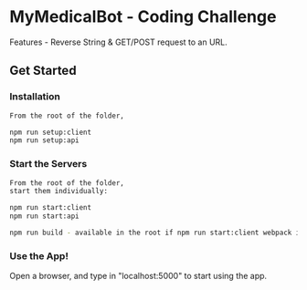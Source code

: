# MyMedicalBot - Coding Challenge

Features - Reverse String & GET/POST request to an URL.

## Get Started

### Installation

```bash
From the root of the folder,

npm run setup:client
npm run setup:api
```

### Start the Servers

```bash
From the root of the folder, 
start them individually:

npm run start:client
npm run start:api

npm run build - available in the root if npm run start:client webpack is not working
```

### Use the App!

Open a browser, and type in "localhost:5000" to start using the app.
